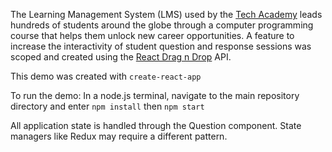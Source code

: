 The Learning Management System (LMS) used by the [Tech Academy]() leads hundreds of students around the globe through a computer programming course that helps them unlock new career opportunities. A feature to increase the interactivity of student question and response sessions was scoped and created using the [React Drag n Drop](https://react-dnd.github.io/react-dnd/) API.

This demo was created with `create-react-app`

To run the demo:
In a node.js terminal, navigate to the main repository directory and enter `npm install` then `npm start`

All application state is handled through the Question component. State managers like Redux may require a different pattern.